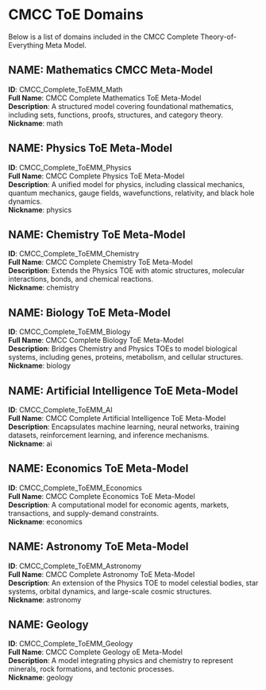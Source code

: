 # CMCC ToE Domains

Below is a list of domains included in the CMCC Complete Theory-of-Everything Meta Model.

## NAME: Mathematics CMCC Meta-Model

**ID**: CMCC_Complete_ToEMM_Math  
**Full Name**: CMCC Complete Mathematics ToE Meta-Model  
**Description**: A structured model covering foundational mathematics, including sets, functions, proofs, structures, and category theory.  
**Nickname**: math



## NAME: Physics ToE Meta-Model

**ID**: CMCC_Complete_ToEMM_Physics  
**Full Name**: CMCC Complete Physics ToE Meta-Model  
**Description**: A unified model for physics, including classical mechanics, quantum mechanics, gauge fields, wavefunctions, relativity, and black hole dynamics.  
**Nickname**: physics



## NAME: Chemistry ToE Meta-Model

**ID**: CMCC_Complete_ToEMM_Chemistry  
**Full Name**: CMCC Complete Chemistry ToE Meta-Model  
**Description**: Extends the Physics TOE with atomic structures, molecular interactions, bonds, and chemical reactions.  
**Nickname**: chemistry



## NAME: Biology ToE Meta-Model

**ID**: CMCC_Complete_ToEMM_Biology  
**Full Name**: CMCC Complete Biology ToE Meta-Model  
**Description**: Bridges Chemistry and Physics TOEs to model biological systems, including genes, proteins, metabolism, and cellular structures.  
**Nickname**: biology



## NAME: Artificial Intelligence ToE Meta-Model

**ID**: CMCC_Complete_ToEMM_AI  
**Full Name**: CMCC Complete Artificial Intelligence ToE Meta-Model  
**Description**: Encapsulates machine learning, neural networks, training datasets, reinforcement learning, and inference mechanisms.  
**Nickname**: ai



## NAME: Economics ToE Meta-Model

**ID**: CMCC_Complete_ToEMM_Economics  
**Full Name**: CMCC Complete Economics ToE Meta-Model  
**Description**: A computational model for economic agents, markets, transactions, and supply-demand constraints.  
**Nickname**: economics



## NAME: Astronomy ToE Meta-Model

**ID**: CMCC_Complete_ToEMM_Astronomy  
**Full Name**: CMCC Complete Astronomy ToE Meta-Model  
**Description**: An extension of the Physics TOE to model celestial bodies, star systems, orbital dynamics, and large-scale cosmic structures.  
**Nickname**: astronomy



## NAME: Geology

**ID**: CMCC_Complete_ToEMM_Geology  
**Full Name**: CMCC Complete Geology oE Meta-Model  
**Description**: A model integrating physics and chemistry to represent minerals, rock formations, and tectonic processes.  
**Nickname**: geology